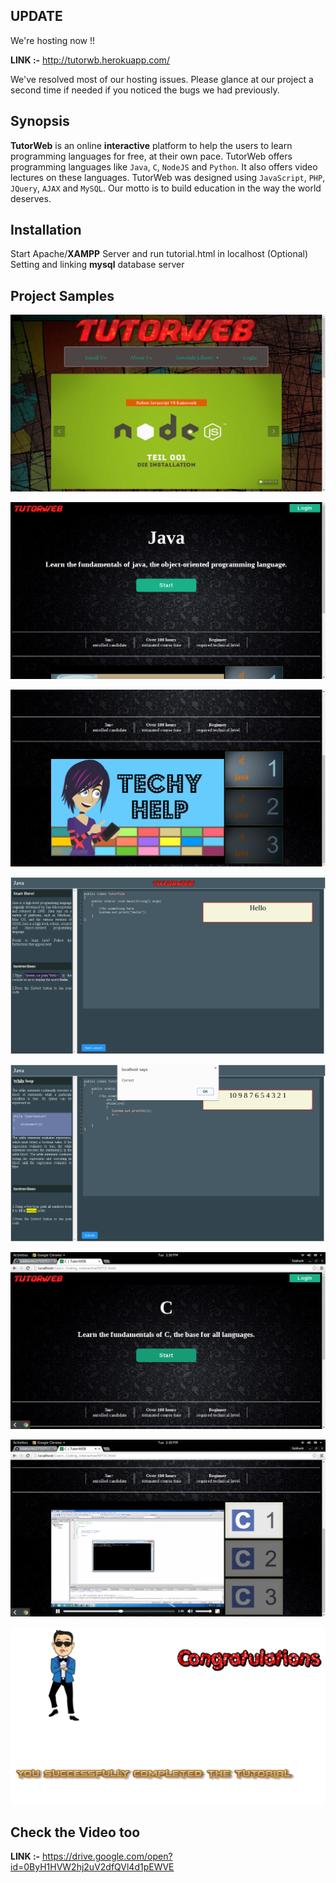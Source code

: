 ## UPDATE

We're hosting now !!

**LINK :-** http://tutorwb.herokuapp.com/

We've resolved most of our hosting issues. Please glance at our project a second time if needed if you noticed the
bugs we had previously.

## Synopsis

**TutorWeb** is an online **interactive** platform to help the users to learn programming languages
for free, at their own pace. TutorWeb offers programming languages like `Java`, `C`, `NodeJS`
and `Python`. It also offers video lectures on these languages. TutorWeb was designed using
`JavaScript`, `PHP`, `JQuery`, `AJAX` and `MySQL`. Our motto is to build education in the
way the world deserves.

## Installation

Start Apache/**XAMPP** Server and run tutorial.html in localhost
(Optional) Setting and linking  **mysql** database server

## Project Samples

![alt tag](/pics/1.png?raw=true)

![alt tag](/pics/2.png?raw=true)

![alt tag](/pics/3.png?raw=true)

![alt tag](/pics/4.png?raw=true)

![alt tag](/pics/5.png?raw=true)

![alt tag](/pics/6.png?raw=true)

![alt tag](/pics/7.png?raw=true)

![alt tag](/pics/8.png?raw=true)

## Check the Video too

**LINK :-** https://drive.google.com/open?id=0ByH1HVW2hj2uV2dfQVl4d1pEWVE



